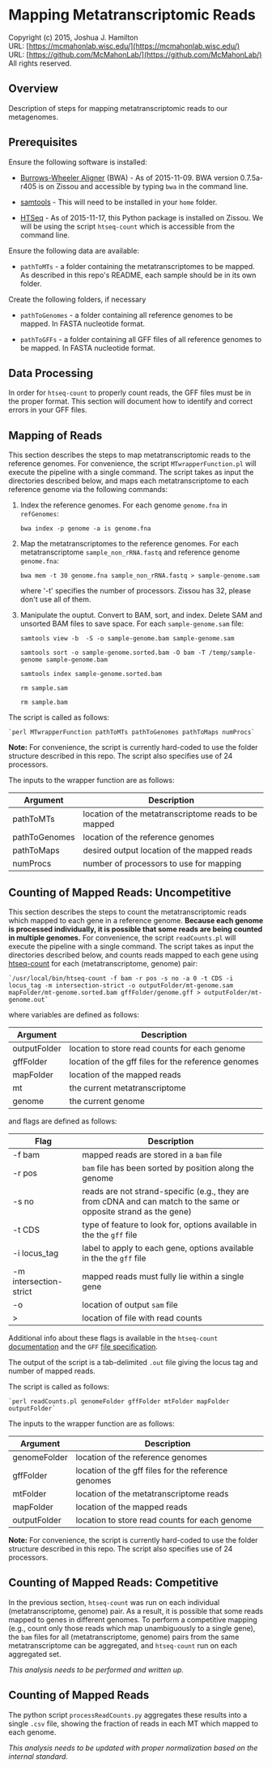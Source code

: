 Mapping Metatranscriptomic Reads
===
Copyright (c) 2015, Joshua J. Hamilton  
URL: [https://mcmahonlab.wisc.edu/](https://mcmahonlab.wisc.edu/)  
URL: [https://github.com/McMahonLab/](https://github.com/McMahonLab/)  
All rights reserved.

Overview
--
Description of steps for mapping metatranscriptomic reads to our metagenomes.

Prerequisites
--
Ensure the following software is installed:  

* [Burrows-Wheeler Aligner](http://bio-bwa.sourceforge.net/) (BWA) - As of 2015-11-09. BWA version 0.7.5a-r405 is on Zissou and accessible by typing `bwa` in the command line.

* [samtools](http://www.htslib.org/download/) - This will need to be installed in your `home` folder.

* [HTSeq](http://www-huber.embl.de/HTSeq/doc/overview.html) - As of 2015-11-17, this Python package is installed on Zissou.  We will be using the script `htseq-count` which is accessible from the command line.

Ensure the following data are available:  

* `pathToMTs` - a folder containing the metatranscriptomes to be mapped. As described in this repo's README, each sample should be in its own folder.

Create the following folders, if necessary  

* `pathToGenomes` -  a folder containing all reference genomes to be mapped. In FASTA nucleotide format.

* `pathToGFFs` -  a folder containing all GFF files of all reference genomes to be mapped. In FASTA nucleotide format.

Data Processing
---
In order for `htseq-count` to properly count reads, the GFF files must be in the proper format. This section will document how to identify and correct errors in your GFF files.

Mapping of Reads
--
This section describes the steps to map metatranscriptomic reads to the reference genomes. For convenience, the script `MTwrapperFunction.pl` will execute the pipeline with a single command. The script takes as input the directories described below, and maps each metatranscriptome to each reference genome via the following commands:

1. Index the reference genomes. For each genome `genome.fna` in `refGenomes`:

    `bwa index -p genome -a is genome.fna`

2. Map the metatranscriptomes to the reference genomes. For each metatranscriptome `sample_non_rRNA.fastq` and reference genome `genome.fna`:

    `bwa mem -t 30 genome.fna sample_non_rRNA.fastq > sample-genome.sam`

    where '-t' specifies the number of processors. Zissou has 32, please don't use all of them.

3. Manipulate the ouptut. Convert to BAM, sort, and index. Delete SAM and unsorted BAM files to save space. For each `sample-genome.sam` file:

    `samtools view -b  -S -o sample-genome.bam sample-genome.sam`

    `samtools sort -o sample-genome.sorted.bam -O bam -T /temp/sample-genome sample-genome.bam`

    `samtools index sample-genome.sorted.bam`

    `rm sample.sam`

    `rm sample.bam`

The script is called as follows:

    `perl MTwrapperFunction pathToMTs pathToGenomes pathToMaps numProcs`

__Note:__ For convenience, the script is currently hard-coded to use the folder structure described in this repo. The script also specifies use of 24 processors.

The inputs to the wrapper function are as follows:

| Argument | Description  |
|---|---|
| pathToMTs | location of the metatranscriptome reads to be mapped |
| pathToGenomes | location of the reference genomes |
| pathToMaps | desired output location of the mapped reads |
| numProcs | number of processors to use for mapping |

Counting of Mapped Reads: Uncompetitive
--

This section describes the steps to count the metatranscriptomic reads which mapped to each gene in a reference genome. __Because each genome is processed individually, it is possible that some reads are being counted in multiple genomes.__ For convenience, the script `readCounts.pl` will execute the pipeline with a single command. The script takes as input the directories described below, and counts reads mapped to each gene using [htseq-count](http://www-huber.embl.de/HTSeq/doc/count.html#count) for each (metatranscriptome, genome) pair:

    `/usr/local/bin/htseq-count -f bam -r pos -s no -a 0 -t CDS -i locus_tag -m intersection-strict -o outputFolder/mt-genome.sam mapFolder/mt-genome.sorted.bam gffFolder/genome.gff > outputFolder/mt-genome.out`

where variables are defined as follows:

| Argument | Description  |
|---|---|
| outputFolder | location to store read counts for each genome |
| gffFolder | location of the gff files for the reference genomes |
| mapFolder | location of the mapped reads |
| mt | the current metatranscriptome|
| genome | the current genome |

and flags are defined as follows:

| Flag | Description  |
|---|---|
| -f bam | mapped reads are stored in a `bam` file |
| -r pos | `bam` file has been sorted by position along the genome |
| -s no | reads are not strand-specific (e.g., they are from cDNA and can match to the same or opposite strand as the gene) |
| -t CDS | type of feature to look for, options available in the the `gff` file |
| -i locus_tag | label to apply to each gene, options available in the the `gff` file |
| -m intersection-strict | mapped reads must fully lie within a single gene |
| -o | location of output `sam` file|
| > | location of file with read counts |

Additional info about these flags is available in the `htseq-count` [documentation](http://www-huber.embl.de/HTSeq/doc/count.html#count) and the `GFF` [file specification](http://gmod.org/wiki/GFF2).

The output of the script is a tab-delimited `.out` file giving the locus tag and number of mapped reads.

The script is called as follows:

    `perl readCounts.pl genomeFolder gffFolder mtFolder mapFolder outputFolder`

The inputs to the wrapper function are as follows:

  | Argument | Description  |
  |---|---|
  | genomeFolder | location of the reference genomes |
  | gffFolder | location of the gff files for the reference genomes |
  | mtFolder | location of the metatranscriptome reads |
  | mapFolder | location of the mapped reads |
  | outputFolder | location to store read counts for each genome |

__Note:__ For convenience, the script is currently hard-coded to use the folder structure described in this repo. The script also specifies use of 24 processors.

Counting of Mapped Reads: Competitive
--

In the previous section, `htseq-count` was run on each individual (metatranscriptome, genome) pair. As a result, it is possible that some reads mapped to genes in different genomes. To perform a competitive mapping (e.g., count only those reads which map unambiguously to a single gene), the `bam` files for all (metatranscriptome, genome) pairs from the same metatranscriptome can be aggregated, and `htseq-count` run on each aggregated set.

_This analysis needs to be performed and written up._

Counting of Mapped Reads
--

  The python script `processReadCounts.py` aggregates these results into a single `.csv` file, showing the fraction of reads in each MT which mapped to each genome.

_This analysis needs to be updated with proper normalization based on the internal standard._
